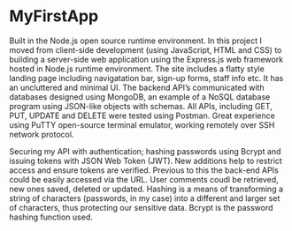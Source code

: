# MyFirstApp
Built in the Node.js open source runtime environment. In this project I moved from client-side development (using JavaScript, HTML and CSS) to building a server-side web application using the Express.js web framework hosted in Node.js runtime environment. The site includes a flatty style landing page including navigatation bar, sign-up forms, staff info etc. It has an uncluttered and minimal UI. The backend API’s communicated with databases designed using MongoDB, an example of a NoSQL database program using JSON-like objects with schemas. All APIs, including GET, PUT, UPDATE and DELETE were tested using Postman. Great experience using PuTTY open-source terminal emulator, working remotely over SSH network protocol.

Securing my API with authentication; hashing passwords using Bcrypt and issuing tokens with JSON Web Token (JWT). New additions help to restrict access and ensure tokens are verified. Previous to this the back-end APIs could be easily accessed via the URL. User comments coudl be retrieved, new ones saved, deleted or updated. Hashing is a means of transforming a string of characters (passwords, in my case) into a different and larger set of characters, thus protecting our sensitive data. Bcrypt is the password hashing function used.
